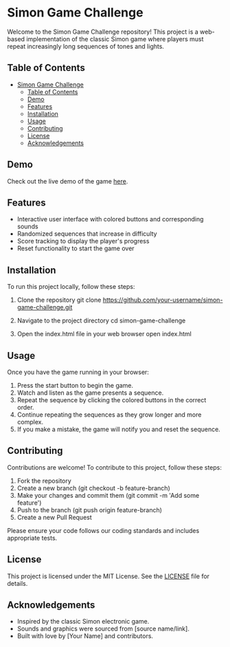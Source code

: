 # Simon Game Challenge

Welcome to the Simon Game Challenge repository! This project is a web-based implementation of the classic Simon game where players must repeat increasingly long sequences of tones and lights.

## Table of Contents

- [Simon Game Challenge](#simon-game-challenge)
  - [Table of Contents](#table-of-contents)
  - [Demo](#demo)
  - [Features](#features)
  - [Installation](#installation)
  - [Usage](#usage)
  - [Contributing](#contributing)
  - [License](#license)
  - [Acknowledgements](#acknowledgements)

## Demo

Check out the live demo of the game [here](#).

## Features

- Interactive user interface with colored buttons and corresponding sounds
- Randomized sequences that increase in difficulty
- Score tracking to display the player's progress
- Reset functionality to start the game over

## Installation

To run this project locally, follow these steps:

1. Clone the repository
        git clone https://github.com/your-username/simon-game-challenge.git
    
2. Navigate to the project directory
        cd simon-game-challenge
    
3. Open the index.html file in your web browser
        open index.html
    

## Usage

Once you have the game running in your browser:

1. Press the start button to begin the game.
2. Watch and listen as the game presents a sequence.
3. Repeat the sequence by clicking the colored buttons in the correct order.
4. Continue repeating the sequences as they grow longer and more complex.
5. If you make a mistake, the game will notify you and reset the sequence.

## Contributing

Contributions are welcome! To contribute to this project, follow these steps:

1. Fork the repository
2. Create a new branch (git checkout -b feature-branch)
3. Make your changes and commit them (git commit -m 'Add some feature')
4. Push to the branch (git push origin feature-branch)
5. Create a new Pull Request

Please ensure your code follows our coding standards and includes appropriate tests.

## License

This project is licensed under the MIT License. See the [LICENSE](LICENSE) file for details.

## Acknowledgements

- Inspired by the classic Simon electronic game.
- Sounds and graphics were sourced from [source name/link].
- Built with love by [Your Name] and contributors.

